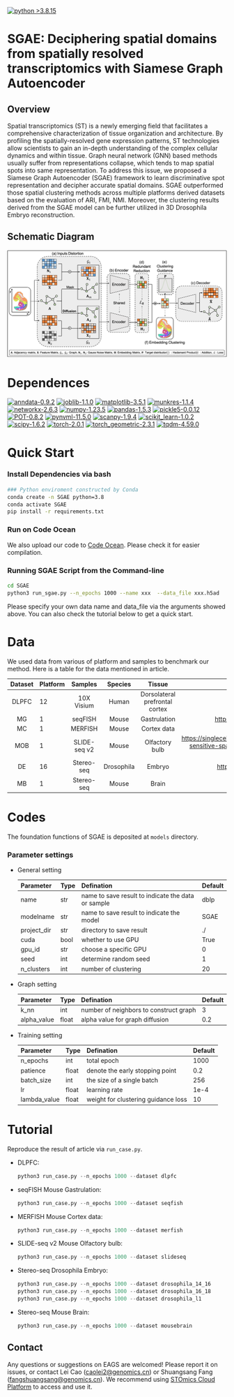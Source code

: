 [![python >3.8.15](https://img.shields.io/badge/python-3.8.15-brightgreen)](https://www.python.org/)

# SGAE: Deciphering spatial domains from spatially resolved transcriptomics with Siamese Graph Autoencoder

## Overview
Spatial transcriptomics (ST) is a newly emerging field that facilitates a comprehensive characterization of tissue 
organization and architecture. By profiling the spatially-resolved gene expression patterns, ST technologies 
allow scientists to gain an in-depth understanding of the complex cellular dynamics and within tissue. 
Graph neural network (GNN) based methods usually suffer from representations collapse, which tends to map spatial spots 
into same representation. To address this issue, we proposed a Siamese Graph Autoencoder (SGAE) framework to learn 
discriminative spot representation and decipher accurate spatial domains. SGAE outperformed those spatial clustering 
methods across multiple platforms derived datasets based on the evaluation of ARI, FMI, NMI. Moreover, the clustering 
results derived from the SGAE model can be further utilized in 3D Drosophila Embryo reconstruction.
## Schematic Diagram
![](./fig1.png)

# Dependences
[![anndata-0.9.2](https://img.shields.io/badge/anndata-0.9.2-red)](https://github.com/scverse/anndata)
[![joblib-1.1.0](https://img.shields.io/badge/joblib-1.1.0-lightgrey)](https://pypi.org/project/joblib/1.0.1/)
[![matplotlib-3.5.1](https://img.shields.io/badge/matplotlib-3.5.1-brightgreen)](https://pypi.org/project/matplotlib/3.5.1/)
[![munkres-1.1.4](https://img.shields.io/badge/munkres-1.1.4-yellow)](https://pypi.org/project/munkres/)
[![networkx-2.6.3](https://img.shields.io/badge/networkx-2.6.3-green)](https://pypi.org/project/networkx/2.6.3/)
[![numpy-1.23.5](https://img.shields.io/badge/numpy-1.23.5-9cf)](https://pypi.org/project/numpy/1.23.5/)
[![pandas-1.5.3](https://img.shields.io/badge/pandas-1.5.3-informational)](https://pypi.org/project/pandas/1.5.3/)
[![pickle5-0.0.12](https://img.shields.io/badge/pickle5-0.0.12-1cf)](https://pypi.org/project/pickle5/)
[![POT-0.8.2](https://img.shields.io/badge/POT-0.8.2-orange)](https://pypi.org/project/POT/0.8.2/)
[![pynvml-11.5.0](https://img.shields.io/badge/pynvml-11.5.0-ff69b4)](https://pypi.org/project/pynvml/)
[![scanpy-1.9.4](https://img.shields.io/badge/scanpy-1.9.4-ff39b4)](https://pypi.org/project/scanpy/)
[![scikit_learn-1.0.2](https://img.shields.io/badge/scikit_learn-1.0.2-purple)](https://pypi.org/project/scikit-learn/1.0.2/)
[![scipy-1.6.2](https://img.shields.io/badge/scipy-1.6.2-cyan)](https://pypi.org/project/scipy/1.6.2/)
[![torch-2.0.1](https://img.shields.io/badge/torch-2.0.1-brigtblue)](https://pytorch.org/get-started/previous-versions/)
[![torch_geometric-2.3.1](https://img.shields.io/badge/torch_geometric-2.3.1-magenta)](https://pypi.org/project/torch-geometric/2.3.1/)
[![tqdm-4.59.0](https://img.shields.io/badge/tqdm-4.59.0-blueviolet)](https://pypi.org/project/tqdm/4.59.0/)

# Quick Start

### Install Dependencies via bash
```bash
### Python enviroment constructed by Conda
conda create -n SGAE python=3.8
conda activate SGAE
pip install -r requirements.txt
```


### Run on Code Ocean 

We also upload our code to [Code Ocean](https://codeocean.com/capsule/4678327/tree). Please check it for easier compilation.


### Running SGAE Script from the Command-line
```bash
cd SGAE
python3 run_sgae.py --n_epochs 1000 --name xxx  --data_file xxx.h5ad
```
Please specify your own data name and data_file via the arguments showed above. You can also
check the tutorial below to get a quick start.
# Data

We used data from various of platform and samples to benchmark our method. Here is a table for the data mentioned in article.

| Dataset | Platform |   Samples    |  Species   |             Tissue             |                            Source                            |
| :-----: | -------- | :----------: | :--------: | :----------------------------: | :----------------------------------------------------------: |
|  DLPFC  | 12       |  10X Visium  |   Human    | Dorsolateral prefrontal cortex |             http://research.libd.org/spatialLIBD             |
|   MG    | 1        |   seqFISH    |   Mouse    |          Gastrulation          |        https://crukci.shinyapps.io/SpatialMouseAtlas/        |
|   MC    | 1        |   MERFISH    |   Mouse    |          Cortex data           |              https://doi.brainimagelibrary.org/              |
|   MOB   | 1        | SLIDE-seq v2 |   Mouse    |         Olfactory bulb         | https://singlecell.broadinstitute.org/single_cell/study/SCP815/highly-sensitive-spatial-transcriptomics-at-near-cellular-resolution-with-slide-seqv2#study-summary |
|   DE    | 16       |  Stereo-seq  | Drosophila |             Embryo             |        https://db.cngb.org/stomics/flysta3d/spatial/         |
|   MB    | 1        |  Stereo-seq  |   Mouse    |             Brain              |              https://zenodo.org/record/7340795               |



# Codes

The foundation functions of SGAE is deposited at `models` directory. 

### Parameter settings

- General setting

  | Parameter   | Type | Defination                                         | Default |
  | ----------- | ---- | -------------------------------------------------- | ------- |
  | name        | str  | name to save result to indicate the data or sample | dblp    |
  | modelname   | str  | name to save result to indicate the model          | SGAE    |
  | project_dir | str  | directory to save result                           | ./      |
  | cuda        | bool | whether to use GPU                                 | True    |
  | gpu_id      | str  | choose a specific GPU                              | 0       |
  | seed        | int  | determine random seed                              | 1       |
  | n_clusters  | int  | number of clustering                               | 20      |

- Graph setting

  | Parameter   | Type  | Defination                             | Default |
  | ----------- | ----- | -------------------------------------- | ------- |
  | k_nn        | int   | number of neighbors to construct graph | 3       |
  | alpha_value | float | alpha value for graph diffusion        | 0.2     |

- Training setting

  | Parameter    | Type  | Defination                          | Default |
  | ------------ | ----- | ----------------------------------- | ------- |
  | n_epochs     | int   | total epoch                         | 1000    |
  | patience     | float | denote the early stopping point     | 0.2     |
  | batch_size   | int   | the size of a single batch          | 256     |
  | lr           | float | learning rate                       | 1e-4    |
  | lambda_value | float | weight for clustering guidance loss | 10      |



# Tutorial

 Reproduce the result of article via  `run_case.py`.

- DLPFC:
  ```python  
  python3 run_case.py --n_epochs 1000 --dataset dlpfc
  ```

- seqFISH  Mouse  Gastrulation:

  ```python  
  python3 run_case.py --n_epochs 1000 --dataset seqfish
  ```

- MERFISH  Mouse  Cortex data:

  ```python  
  python3 run_case.py --n_epochs 1000 --dataset merfish
  ```

- SLIDE-seq v2  Mouse  Olfactory bulb:

  ```python  
  python3 run_case.py --n_epochs 1000 --dataset slideseq
  ```

- Stereo-seq  Drosophila  Embryo:

  ```python  
  python3 run_case.py --n_epochs 1000 --dataset drosophila_14_16
  python3 run_case.py --n_epochs 1000 --dataset drosophila_16_18
  python3 run_case.py --n_epochs 1000 --dataset drosophila_l1
  ```

- Stereo-seq  Mouse  Brain:

  ```python  
  python3 run_case.py --n_epochs 1000 --dataset mousebrain
  ```


   

## Contact
Any questions or suggestions on EAGS are welcomed! Please report it on issues, 
or contact Lei Cao (caolei2@genomics.cn) or Shuangsang Fang (fangshuangsang@genomics.cn).
We recommend using [STOmics Cloud Platform](https://cloud.stomics.tech/) to access and use it.
